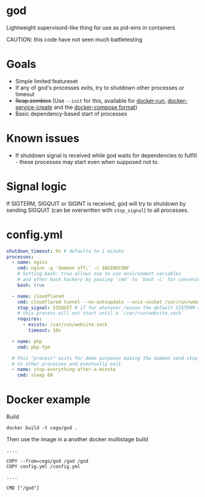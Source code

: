 # god

Lightweight supervisord-like thing for use as pid-eins in containers

CAUTION: this code have not seen much battletesting

# Goals

* Simple limited featureset
* If any of god's processes exits, try to shutdown other processes or timeout
* ~~Reap zombies~~ (Use `--init` for this, available for [docker-run](https://docs.docker.com/engine/reference/run/), [docker-service-create](https://docs.docker.com/engine/reference/commandline/service_create/) and the [docker-compose format](https://docs.docker.com/compose/compose-file/#init))
* Basic dependency-based start of processes

# Known issues

* If shutdown signal is received while god waits for dependencies to fulfill - these processes may start even when supposed not to.

# Signal logic

If SIGTERM, SIGQUIT or SIGINT is received, god will try to shutdown by sending SIGQUIT (can be overwritten with `stop_signal`) to
all processes.

# config.yml

```yaml
shutdown_timeout: 9s # defaults to 1 minute
processes:
  - name: nginx
    cmd: nginx -g 'daemon off;' -c $NGINXCONF
    # Setting bash: true allows one to use environment variables
    # and other bash hackery by passing `cmd` to `bash -c` for convenience
    bash: true

  - name: cloudflared
    cmd: cloudflared tunnel --no-autoupdate --unix-socket /var/run/website.sock
    stop_signal: SIGQUIT # if for whatever reason the default SIGTERM wont do 
    # this process will not start until a `/var/run/website.sock` 
    requires:
      - exists: /var/run/website.sock
        timeout: 10s

  - name: php
    cmd: php-fpm

  # this "process" exits for demo purposes making the daemon send stop signals
  # to other processes and eventually exit
  - name: stop-everything-after-a-minute
    cmd: sleep 60
```

# Docker example

Build
```
docker build -t cego/god .
```

Then use the image in a another docker multistage build

```
.... 

COPY --from=cego/god /god /god
COPY config.yml /config.yml

....

CMD ["/god"]
```

